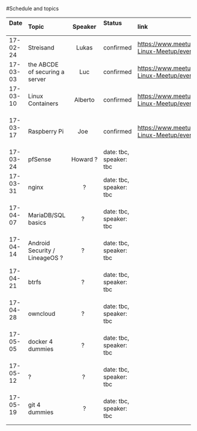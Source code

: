 #Schedule and topics


| Date          | Topic         | Speaker  |Status                    | link           |
| ------------- |:--------------|:--------:|:-------------------------|:-------------|
| 17-02-24      | Streisand     | Lukas    | confirmed     |https://www.meetup.com/Shanghai-Linux-Meetup/events/237645001/
| 17-03-03      | the ABCDE of securing a server | Luc | confirmed | https://www.meetup.com/Shanghai-Linux-Meetup/events/237752035/
| 17-03-10      | Linux Containers | Alberto  | confirmed  | https://www.meetup.com/Shanghai-Linux-Meetup/events/237752035/
| 17-03-17      | Raspberry Pi  | Joe     | confirmed  | https://www.meetup.com/Shanghai-Linux-Meetup/events/237978511/
| 17-03-24      | pfSense      | Howard ? | date: tbc, speaker: tbc  |
| 17-03-31      | nginx        | ?   | date: tbc, speaker: tbc  |
| 17-04-07      | MariaDB/SQL basics  | ?   | date: tbc, speaker: tbc  |
| 17-04-14      | Android Security / LineageOS ?  | ?   | date: tbc, speaker: tbc  |
| 17-04-21      | btrfs        | ?   | date: tbc, speaker: tbc  |
| 17-04-28      | owncloud     | ?   | date: tbc, speaker: tbc  |
| 17-05-05      | docker 4 dummies  | ?   | date: tbc, speaker: tbc  |
| 17-05-12      | ? |  ?    | date: tbc, speaker: tbc  |
| 17-05-19      | git 4 dummies | ? | date: tbc, speaker: tbc  |
